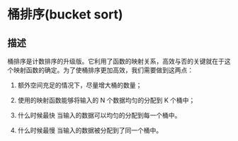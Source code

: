 # 桶排序(bucket sort)

## 描述

桶排序是计数排序的升级版。它利用了函数的映射关系，高效与否的关键就在于这个映射函数的确定。为了使桶排序更加高效，我们需要做到这两点：

1. 额外空间充足的情况下，尽量增大桶的数量；
2. 使用的映射函数能够将输入的 N 个数据均匀的分配到 K 个桶中；

3. 什么时候最快
当输入的数据可以均匀的分配到每一个桶中。

4. 什么时候最慢
当输入的数据被分配到了同一个桶中。

